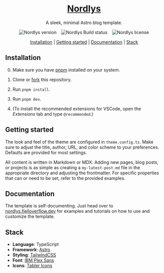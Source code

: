<h1 align="center">
  <a href="nordlys.fjelloverflow.dev/posts">Nordlys</a>
</h1>

<p align="center">
  A sleek, minimal Astro blog template.
</p>

<p align="center">
  <picture>
    <source media="(prefers-color-scheme: light)" srcset="https://img.shields.io/github/package-json/v/FjellOverflow/Nordlys?style=flat-square&label=Version&labelColor=000000&color=success">
    <source media="(prefers-color-scheme: dark)" srcset="https://img.shields.io/github/package-json/v/FjellOverflow/Nordlys?style=flat-square&label=Version&labelColor=ffffff&color=success">
    <img alt="Nordlys version">
  </picture>
  &ensp;
  <picture>
    <source media="(prefers-color-scheme: light)" srcset="https://img.shields.io/github/actions/workflow/status/FjellOverflow/Nordlys/cd.yaml?style=flat-square&label=Build&labelColor=000000">
    <source media="(prefers-color-scheme: dark)" srcset="https://img.shields.io/github/actions/workflow/status/FjellOverflow/Nordlys/cd.yaml?style=flat-square&label=Build&labelColor=ffffff">
    <img alt="Nordlys Build status">
  </picture>
  &ensp;
  <picture>
    <source media="(prefers-color-scheme: light)" srcset="https://img.shields.io/github/license/FjellOverflow/Nordlys?style=flat-square&label=License&labelColor=000000&color=success">
    <source media="(prefers-color-scheme: dark)" srcset="https://img.shields.io/github/license/FjellOverflow/Nordlys?style=flat-square&label=License&labelColor=ffffff&color=success">
    <img alt="Nordlys license">
  </picture>
</p>

<p align="center">
  <a href="#installation">Installation</a> |
  <a href="#getting-started">Getting started</a> |
  <a href="#documentation">Documentation</a> |
  <a href="#stack">Stack</a>
</p>

## Installation

0. Make sure you have [pnpm](https://pnpm.io/installation) installed on your system.

1. Clone or [fork](https://github.com/new?template_name=nordlys&template_owner=FjellOverflow) this repository.

2. Run `pnpm install`.

3. Run `pnpm dev`.

4. (To install the recommended extensions for VSCode, open the _Extensions_ tab and type `@recommended`.)

## Getting started

The look and feel of the theme are configured in `theme.config.ts`. Make sure to adjust the title, author, URL, and color scheme to your preferences. Defaults are provided for most settings.

All content is written in Markdown or MDX. Adding new pages, blog posts, or projects is as simple as creating a `my-latest-post.md` file in the appropriate directory and adjusting the frontmatter. For specific properties that can or need to be set, refer to the provided examples.

## Documentation

The template is self-documenting. Just head over to [nordlys.fjelloverflow.dev](https://nordlys.fjelloverflow.dev/posts/) for examples and tutorials on how to use and customize the template.

## Stack

- **Language**: TypeScript
- **Framework**: [Astro](https://astro.build/)
- **Styling**: [TailwindCSS](https://tailwindcss.com/)
- **Font**: [IBM Plex Sans](https://fonts.google.com/specimen/IBM+Plex+Sans)
- **Icons**: [Tabler Icons](https://tabler.io/icons)
